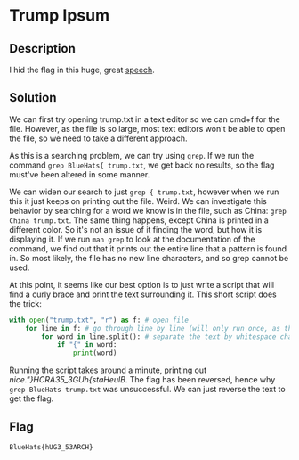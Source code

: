 # Trump Ipsum

## Description

I hid the flag in this huge, great [speech](https://github.com/FlyN-Nick/BlueHatsCTF/blob/main/misc/trump_ipsum/trump.txt.gz).

## Solution

We can first try opening trump.txt in a text editor so we can cmd+f for the file. However, as the file is so large, most text editors won't be able to open the file, so we need to take a different approach.

As this is a searching problem, we can try using `grep`. If we run the command `grep BlueHats{ trump.txt`, we get back no results, so the flag must've been altered in some manner.

We can widen our search to just `grep { trump.txt`, however when we run this it just keeps on printing out the file. Weird. We can investigate this behavior by searching for a word we know is in the file, such as China: `grep China trump.txt`. The same thing happens, except China is printed in a different color. So it's not an issue of it finding the word, but how it is displaying it. If we run `man grep` to look at the documentation of the command, we find out that it prints out the entire line that a pattern is found in. So most likely, the file has no new line characters, and so grep cannot be used.

At this point, it seems like our best option is to just write a script that will find a curly brace and print the text surrounding it. This short script does the trick:

```python
with open("trump.txt", "r") as f: # open file
    for line in f: # go through line by line (will only run once, as there is no new lines)
        for word in line.split(): # separate the text by whitespace characters
            if "{" in word:
                print(word)
```

Running the script takes around a minute, printing out *nice."}HCRA35_3GUh{staHeulB*. The flag has been reversed, hence why `grep BlueHats trump.txt` was unsuccessful. We can just reverse the text to get the flag.

## Flag
`BlueHats{hUG3_53ARCH}`
